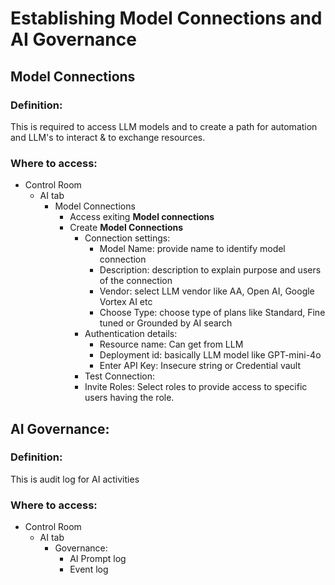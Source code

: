 # Establishing Model Connections and AI Governance

## Model Connections  

### Definition:  
This is required to access LLM models and to create a path for automation and LLM's to interact & to exchange resources.  

### Where to access:
* Control Room  
    * AI tab
        * Model Connections
            * Access exiting **Model connections**  
            * Create **Model Connections**  
                * Connection settings:    
                    * Model Name: provide name to identify model connection
                    * Description: description to explain purpose and users of the connection
                    * Vendor: select LLM vendor like AA, Open AI, Google Vortex AI etc
                    * Choose Type: choose type of plans like Standard, Fine tuned or Grounded by AI search
                * Authentication details:  
                    * Resource name: Can get from LLM
                    * Deployment id: basically LLM model like GPT-mini-4o
                    * Enter API Key: Insecure string or Credential vault
                * Test Connection:  
                * Invite Roles: Select roles to provide access to specific users having the role.  

## AI Governance:

### Definition:
This is audit log for AI activities

### Where to access: 
* Control Room  
    * AI tab
        * Governance:
            * AI Prompt log
            * Event log